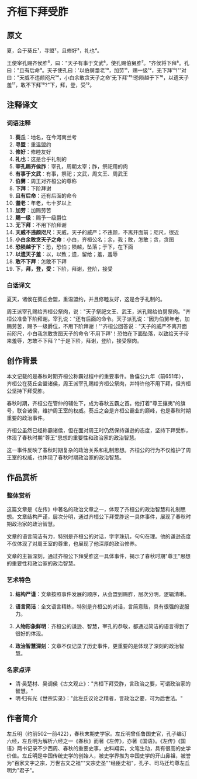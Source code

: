# 齐桓下拜受胙

## 原文

夏，会于葵丘¹，寻盟²，且修好³，礼也⁴。

王使宰孔赐齐侯胙⁵，曰："天子有事于文武⁶，使孔赐伯舅胙⁷。"齐侯将下拜⁸。孔曰："且有后命⁹。天子使孔曰：'以伯舅耋老¹⁰，加劳¹¹，赐一级¹²，无下拜¹³!"'对曰："天威不违颜咫尺¹⁴，小白余敢贪天子之命'无下拜'¹⁵!恐陨越于下¹⁶，以遗天子羞¹⁷，敢不下拜¹⁸?"下，拜，登，受¹⁹。

## 注释译文

### 词语注释

1. **葵丘**：地名，在今河南兰考
2. **寻盟**：重温盟约
3. **修好**：修睦友好
4. **礼也**：这是合乎礼制的
5. **宰孔赐齐侯胙**：宰孔，周朝太宰；胙，祭祀用的肉
6. **有事于文武**：有事，祭祀；文武，周文王、周武王
7. **伯舅**：周王对齐桓公的尊称
8. **下拜**：下阶拜谢
9. **且有后命**：还有后面的命令
10. **耋老**：年老，七十岁以上
11. **加劳**：加赐劳苦
12. **赐一级**：赐予一级爵位
13. **无下拜**：不用下阶拜谢
14. **天威不违颜咫尺**：天威，天子的威严；不违颜，不离开面前；咫尺，很近
15. **小白余敢贪天子之命**：小白，齐桓公名；余，我；敢，怎敢；贪，贪图
16. **恐陨越于下**：恐，恐怕；陨越，坠落；于下，在下面
17. **以遗天子羞**：以，以致；遗，留给；羞，羞辱
18. **敢不下拜**：怎敢不下拜
19. **下，拜，登，受**：下阶，拜谢，登阶，接受

### 白话译文

夏天，诸侯在葵丘会盟，重温盟约，并且修睦友好，这是合乎礼制的。

周王派宰孔赐给齐桓公祭肉，说："天子祭祀文王、武王，派孔赐给伯舅祭肉。"齐桓公准备下阶拜谢。宰孔说："还有后面的命令。天子派孔说：'因为伯舅年老，加赐劳苦，赐予一级爵位，不用下阶拜谢！'"齐桓公回答说："天子的威严不离开面前咫尺，小白我怎敢贪图天子的命令'不用下拜'！恐怕在下面坠落，以致给天子带来羞辱，怎敢不下拜？"于是下阶，拜谢，登阶，接受祭肉。

## 创作背景

本文记载的是春秋时期齐桓公称霸过程中的重要事件。鲁僖公九年（前651年），齐桓公在葵丘会盟诸侯，周王派宰孔赐给齐桓公祭肉，并特许他不用下拜，但齐桓公坚持下拜受胙。

春秋时期，齐桓公在管仲的辅佐下，成为春秋五霸之首。他打着"尊王攘夷"的旗号，联合诸侯，维护周王室的权威。葵丘之会是齐桓公霸业的巅峰，也是春秋时期重要的政治事件。

齐桓公虽然已经称霸诸侯，但在面对周王时仍然保持谦逊的态度，坚持下拜受胙，体现了春秋时期"尊王"思想的重要性和政治家的政治智慧。

这一事件反映了春秋时期复杂的政治关系和礼制思想。齐桓公的行为不仅维护了周王室的权威，也体现了春秋时期政治家的政治智慧。

## 作品赏析

### 整体赏析

这篇文章是《左传》中著名的政治文章之一，体现了齐桓公的政治智慧和礼制思想。文章结构严谨，层次分明，通过齐桓公下拜受胙这一具体事件，展现了春秋时期政治家的政治智慧。

文章的语言简洁有力，特别是齐桓公的对话，字字珠玑，句句在理。他的谦逊态度不仅体现了对周王室的尊重，也展现了他深厚的政治修养。

文章的主旨深刻，通过齐桓公下拜受胙这一具体事件，揭示了春秋时期"尊王"思想的重要性和政治家的政治智慧。

### 艺术特色

1. **结构严谨**：文章按照事件发展的顺序，从会盟到赐胙，层次分明，逻辑清晰。

2. **语言简洁**：全文语言精练，特别是齐桓公的对话，言简意赅，具有很强的说服力。

3. **人物形象鲜明**：齐桓公的谦逊、智慧，宰孔的恭敬，都通过简洁的语言得到了很好的体现。

4. **政治智慧深刻**：文章不仅记录了历史事件，更重要的是体现了深刻的政治智慧。

### 名家点评

* 清·吴楚材、吴调侯《古文观止》："齐桓下拜受胙，言政治之要，可谓政治家的智慧。"
* 明·归有光《世宗实录》："此左氏议论之精者，言政治之要，可为后世法。"

## 作者简介

左丘明（约前502一前422），春秋末期史学家。左丘明曾任鲁国史官，孔子编订六经，左丘明为解析六经之一《春秋》而著《左传》，亦著《国语》。《左传》《国语》两书记录不少西周、春秋的重要史事，史料翔实，文笔生动，具有很高的史学价值。左丘明是中国传统史学的创始人，被史学界推为中国史学的开山鼻祖，被誉为"百家文字之宗，万世古文之祖""文宗史圣""经臣史祖"，孔子、司马迁均尊左丘明为"君子"。